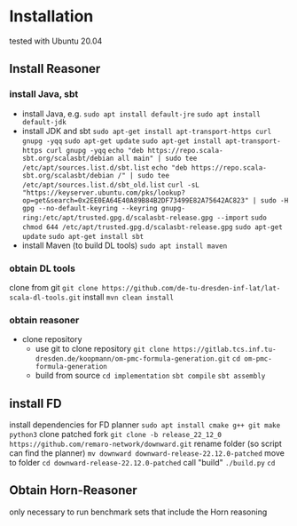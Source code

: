 # Installation
tested with Ubuntu 20.04
## Install Reasoner
### install Java, sbt
- install Java, e.g. `sudo apt install default-jre` `sudo apt install default-jdk`
- install JDK and sbt
`sudo apt-get install apt-transport-https curl gnupg -yqq`
   `sudo apt-get update`
    `sudo apt-get install apt-transport-https curl gnupg -yqq`
    `echo "deb https://repo.scala-sbt.org/scalasbt/debian all main" | sudo tee /etc/apt/sources.list.d/sbt.list`
    `echo "deb https://repo.scala-sbt.org/scalasbt/debian /" | sudo tee /etc/apt/sources.list.d/sbt_old.list`
    `curl -sL "https://keyserver.ubuntu.com/pks/lookup?op=get&search=0x2EE0EA64E40A89B84B2DF73499E82A75642AC823" | sudo -H gpg --no-default-keyring --keyring gnupg-ring:/etc/apt/trusted.gpg.d/scalasbt-release.gpg --import`
    `sudo chmod 644 /etc/apt/trusted.gpg.d/scalasbt-release.gpg`
    `sudo apt-get update`
    `sudo apt-get install sbt`
- install Maven (to build DL tools)
`sudo apt install maven`


### obtain DL tools
clone from git
`git clone https://github.com/de-tu-dresden-inf-lat/lat-scala-dl-tools.git`
install
`mvn clean install`

### obtain reasoner
- clone repository
    - use git to clone repository 
`git clone https://gitlab.tcs.inf.tu-dresden.de/koopmann/om-pmc-formula-generation.git`
`cd om-pmc-formula-generation`
    - build from source
`cd implementation`
`sbt compile`
`sbt assembly`


## install FD
install dependencies for FD planner
`sudo apt install cmake g++ git make python3`
clone patched fork
`git clone -b release_22_12_0 https://github.com/remaro-network/downward.git`
rename folder (so script can find the planner)
`mv downward downward-release-22.12.0-patched`
move to folder
`cd downward-release-22.12.0-patched`
call "build"
`./build.py`
`cd`

## Obtain Horn-Reasoner
only necessary to run benchmark sets that include the Horn reasoning









